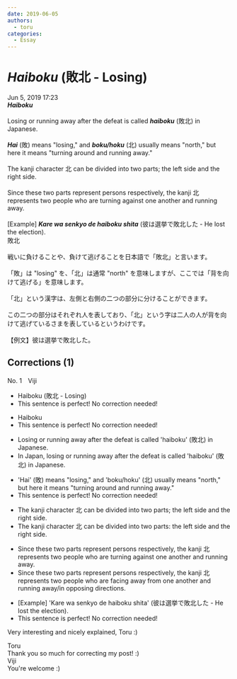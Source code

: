 ```yaml
---
date: 2019-06-05
authors:
  - toru
categories:
  - Essay
---
```


<h1 id="subject_show"><strong><em>Haiboku</strong></em> (敗北 - Losing)</h1>
<div class="date">Jun 5, 2019 17:23</div>
<div id="post"><div id="body_show_ori">
<strong><em>Haiboku</strong></em><br/><br/>Losing or running away after the defeat is called <strong><em>haiboku</em></strong> (敗北) in Japanese.<br/><br/><strong><em>Hai</em></strong> (敗) means "losing," and <strong><em>boku/hoku</em></strong> (北) usually means "north," but here it means "turning around and running away."<br/><br/>The kanji character 北 can be divided into two parts; the left side and the right side.<br/><br/>Since these two parts represent persons respectively, the kanji 北 represents two people who are turning against one another and running away.<br/><br/>[Example] <strong><em>Kare wa senkyo de haiboku shita</em></strong> (彼は選挙で敗北した - He lost the election).
</div></div>

<!-- more -->

<div id="post_ja"><div id="body_show_mo">
敗北<br/><br/>戦いに負けることや、負けて逃げることを日本語で「敗北」と言います。<br/><br/>「敗」は "losing" を、「北」は通常 "north" を意味しますが、ここでは「背を向けて逃げる」を意味します。<br/><br/>「北」という漢字は、左側と右側の二つの部分に分けることができます。<br/><br/>この二つの部分はそれぞれ人を表しており、「北」という字は二人の人が背を向けて逃げているさまを表しているというわけです。<br/><br/>【例文】彼は選挙で敗北した。
</div></div>

## Corrections (1)
<div id="block"><div class="first_name"> No. 1　<span class="just_name">Viji</span></div><div id="block2">
<ul class="correction_field">
<li class="incorrect">Haiboku (敗北 - Losing)</li>
<li class="corrected perfect">This sentence is perfect! No correction needed!</li>
</ul>
<ul class="correction_field">
<li class="incorrect">Haiboku</li>
<li class="corrected perfect">This sentence is perfect! No correction needed!</li>
</ul>
<ul class="correction_field">
<li class="incorrect">Losing or running away after the defeat is called 'haiboku' (敗北) in Japanese.</li>
<li class="corrected correct">
<span class="f_blue">In Japan,</span> losing or running away after the defeat is called 'haiboku' (敗北) <span class="sline">in Japanese</span>.
</li>
</ul>
<ul class="correction_field">
<li class="incorrect">'Hai' (敗) means "losing," and 'boku/hoku' (北) usually means "north," but here it means "turning around and running away."</li>
<li class="corrected perfect">This sentence is perfect! No correction needed!</li>
</ul>
<ul class="correction_field">
<li class="incorrect">The kanji character 北 can be divided into two parts; the left side and the right side.</li>
<li class="corrected correct">
The kanji character 北 can be divided into two parts<span class="f_blue">:</span> the left <span class="sline">side</span> and the right <span class="sline">side</span>.
</li>
</ul>
<ul class="correction_field">
<li class="incorrect">Since these two parts represent persons respectively, the kanji 北 represents two people who are turning against one another and running away.</li>
<li class="corrected correct">
Since these two parts represent persons <span class="sline">respectively</span>, the kanji 北 represents two people who <span class="f_blue">are facing away from</span> one another and running away<span class="f_blue">/in opposing directions</span>.
</li>
</ul>
<ul class="correction_field">
<li class="incorrect">[Example] 'Kare wa senkyo de haiboku shita' (彼は選挙で敗北した - He lost the election).</li>
<li class="corrected perfect">This sentence is perfect! No correction needed!</li>
</ul>
<p class="comment_small">
 Very interesting and nicely explained, Toru :)
</p>

</div><div class="name"><span class="just_name">Toru</span><br>
Thank you so much for correcting my post! :)
</div>
<div class="name"><span class="just_name">Viji</span><br>
You're welcome :)
</div>
</div>
